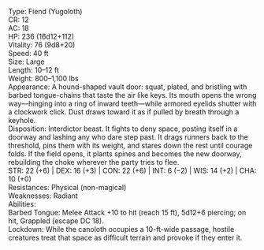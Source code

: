 Type: Fiend (Yugoloth)  
CR: 12  
AC: 18  
HP: 236 (16d12+112)  
Vitality: 76 (9d8+20)  
Speed: 40 ft  
Size: Large  
Length: 10–12 ft  
Weight: 800–1,100 lbs  
Appearance: A hound-shaped vault door: squat, plated, and bristling with barbed tongue-chains that taste the air like keys. Its mouth opens the wrong way—hinging into a ring of inward teeth—while armored eyelids shutter with a clockwork click. Dust draws toward it as if pulled by breath through a keyhole.  
Disposition: Interdictor beast. It fights to deny space, posting itself in a doorway and lashing any who dare step past. It drags runners back to the threshold, pins them with its weight, and stares down the rest until courage folds. If the field opens, it plants spines and becomes the new doorway, rebuilding the choke wherever the party tries to flee.  
STR: 22 (+6) | DEX: 16 (+3) | CON: 22 (+6) | INT: 6 (−2) | WIS: 14 (+2) | CHA: 10 (+0)  
Resistances: Physical (non-magical)  
Weaknesses: Radiant  
Abilities:  
Barbed Tongue: Melee Attack +10 to hit (reach 15 ft), 5d12+6 piercing; on hit, Grappled (escape DC 18).  
Lockdown: While the canoloth occupies a 10-ft-wide passage, hostile creatures treat that space as difficult terrain and provoke if they enter it.